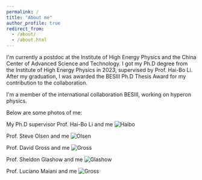 ```yaml
---
permalink: /
title: "About me"
author_profile: true
redirect_from: 
  - /about/
  - /about.html
---
```


I'm currently a postdoc at the Institute of High Energy Physics and the China Center of Advanced Science and Technology. I got my Ph.D degree from the Institute of High Energy Physics in 2023, supervised by Prof. Hai-Bo Li. After my graduation, I was awarded the BESIII Ph.D Thesis Award for my contribution to the collaboration.

I'm a member of the international collaboration BESIII, working on hyperon physics.

Below are some photos of me:

My Ph.D supervisor Prof. Hai-Bo Li and me
![Haibo](/images/withHaibo.jpg)

Prof. Steve Olsen and me
![Olsen](/images/withOlsen.png)

Prof. David Gross and me
![Gross](/images/withGross.jpg)

Prof. Sheldon Glashow and me
![Glashow](/images/withGlashow.jpg)

Prof. Luciano Maiani and me
![Gross](/images/withMaiani.jpg)
